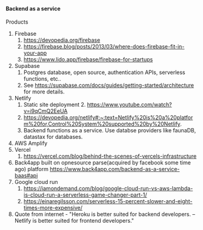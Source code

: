 #### Backend as a service
Products
1. Firebase
   1. https://devopedia.org/firebase
   2. https://firebase.blog/posts/2013/03/where-does-firebase-fit-in-your-app
   3. https://www.lido.app/firebase/firebase-for-startups
2. Supabase
   1. Postgres database, open source, authentication APIs, serverless functions, etc..
   2. See https://supabase.com/docs/guides/getting-started/architecture for more details.
3. Netlify
   1. Static site deployment
      2. https://www.youtube.com/watch?v=i9qCmQ2EeUA
   2. https://devopedia.org/netlify#:~:text=Netlify%20is%20a%20platform%20for,Control%20System%20supported%20by%20Netlify.
   3. Backend functions as a service. Use databse providers like faunaDB, datastax for databases.
4. AWS Amplify
5. Vercel
   1. https://vercel.com/blog/behind-the-scenes-of-vercels-infrastructure
6. Back4app built on opnesource parse(acquired by facebook some time ago) platform https://www.back4app.com/backend-as-a-service-baas#api
7. Google cloud run
   1. https://iamondemand.com/blog/google-cloud-run-vs-aws-lambda-is-cloud-run-a-serverless-game-changer-part-1/
   2. https://einaregilsson.com/serverless-15-percent-slower-and-eight-times-more-expensive/
8. Quote from internet - "Heroku is better suited for backend developers. – Netlify is better suited for frontend developers."

